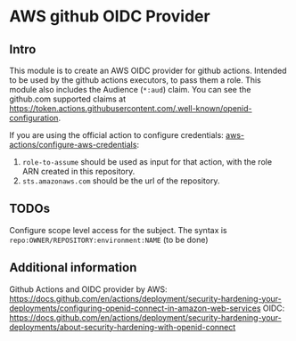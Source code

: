 # AWS github OIDC Provider

## Intro

This module is to create an AWS OIDC provider for github actions. Intended to be used by the github actions executors, to pass them a role.
This module also includes the Audience (`*:aud`) claim. You can see the github.com supported claims at https://token.actions.githubusercontent.com/.well-known/openid-configuration.

If you are using the official action to configure credentials: [aws-actions/configure-aws-credentials](https://github.com/aws-actions/configure-aws-credentials):

1. `role-to-assume` should be used as input for that action, with the role ARN created in this repository.
2. `sts.amazonaws.com` should be the url of the repository.

## TODOs

Configure scope level access for the subject. The syntax is `repo:OWNER/REPOSITORY:environment:NAME` (to be done)

## Additional information

Github Actions and OIDC provider by AWS: https://docs.github.com/en/actions/deployment/security-hardening-your-deployments/configuring-openid-connect-in-amazon-web-services
OIDC: https://docs.github.com/en/actions/deployment/security-hardening-your-deployments/about-security-hardening-with-openid-connect
